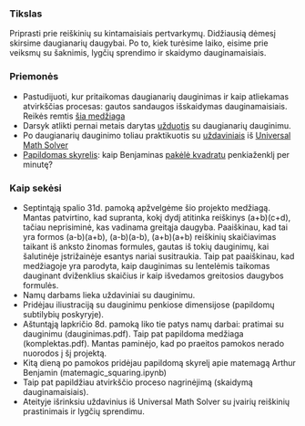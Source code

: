 ### Tikslas

Priprasti prie reiškinių su kintamaisiais pertvarkymų. Didžiausią dėmesį skirsime daugianarių daugybai. Po to, kiek turėsime laiko, eisime prie veiksmų su šaknimis, lygčių sprendimo ir skaidymo dauginamaisiais.

### Priemonės

* Pastudijuoti, kur pritaikomas daugianarių dauginimas ir kaip atliekamas atvirkščias procesas: gautos sandaugos išskaidymas dauginamaisiais. Reikės remtis [šia medžiaga](komplektas.pdf)
* Darsyk atlikti pernai metais darytas [užduotis](dauginimas.pdf) su daugianarių dauginimu. 
* Po daugianarių dauginimo toliau praktikuotis su [uždaviniais](UMS_uždaviniai.ipynb) iš [Universal Math Solver](https://www.universalmathsolver.com)
* [Papildomas skyrelis](matemagic_squaring.pdf): kaip Benjaminas [pakėlė kvadratu](http://www.youtube.com/watch?v=M4vqr3_ROIk&t=13m55s) penkiaženklį per minutę?

### Kaip sekėsi

* Septintąją spalio 31d. pamoką apžvelgėme šio projekto medžiagą. Mantas patvirtino, kad supranta, kokį dydį atitinka reiškinys (a+b)(c+d), tačiau neprisiminė, kas vadinama greitąja daugyba. Paaiškinau, kad tai yra formos (a-b)(a+b), (a-b)(a-b), (a+b)(a+b) reiškinių skaičiavimas taikant iš anksto žinomas formules, gautas iš tokių dauginimų, kai šalutinėje įstrižainėje esantys nariai susitraukia. Taip pat paaiškinau, kad medžiagoje yra parodyta, kaip dauginimas su lentelėmis taikomas dauginant dviženklius skaičius ir kaip išvedamos greitosios daugybos formulės.
* Namų darbams lieka uždaviniai su dauginimu.
* Pridėjau iliustraciją su dauginimu penkiose dimensijose (papildomų subtilybių poskyryje).
* Aštuntąją lapkričio 8d. pamoką liko tie patys namų darbai: pratimai su dauginimu (dauginimas.pdf). Taip pat papildoma medžiaga (komplektas.pdf). Mantas paminėjo, kad po praeitos pamokos nerado nuorodos į šį projektą.
* Kitą dieną po pamokos pridėjau papildomą skyrelį apie matemagą Arthur Benjamin (matemagic_squaring.ipynb)
* Taip pat papildžiau atvirkščio proceso nagrinėjimą (skaidymą dauginamaisiais).
* Ateityje išrinksiu uždavinius iš Universal Math Solver su įvairių reiškinių prastinimais ir lygčių sprendimu.